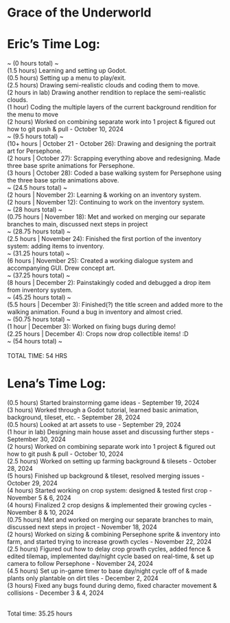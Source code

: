# Grace of the Underworld

# Eric’s Time Log: <br />
~ (0 hours total) ~ <br />
(1.5 hours) Learning and setting up Godot. <br />
(0.5 hours) Setting up a menu to play/exit. <br />
(2.5 hours) Drawing semi-realistic clouds and coding them to move. <br />
(2 hours in lab) Drawing another rendition to replace the semi-realistic clouds. <br />
(1 hour) Coding the multiple layers of the current background rendition for the menu to move <br />
(2 hours) Worked on combining separate work into 1 project & figured out how to git push & pull - October 10, 2024 <br />
~ (9.5 hours total) ~ <br />
(10+ hours | October 21 - October 26): Drawing and designing the portrait art for Persephone. <br />
(2 hours  | October 27): Scrapping everything above and redesigning. Made three base sprite animations for Persephone. <br />
(3 hours  | October 28): Coded a base walking system for Persephone using the three base sprite animations above. <br />
~ (24.5 hours total) ~ <br />
(2 hours | November 2): Learning & working on an inventory system. <br />
(2 hours | November 12): Continuing to work on the inventory system. <br />
~ (28 hours total) ~ <br />
(0.75 hours | November 18): Met and worked on merging our separate branches to main, discussed next steps in project <br /> 
~ (28.75 hours total) ~ <br />
(2.5 hours | November 24): Finished the first portion of the inventory system: adding items to inventory. <br />
~ (31.25 hours total) ~ <br />
(6 hours | November 25): Created a working dialogue system and accompanying GUI. Drew concept art. <br />
~ (37.25 hours total) ~ <br />
(8 hours | December 2): Painstakingly coded and debugged a drop item from inventory system. <br />
~ (45.25 hours total) ~ <br />
(5.5 hours | December 3): Finished(?) the title screen and added more to the walking animation. Found a bug in inventory and almost cried. <br />
~ (50.75 hours total) ~ <br />
(1 hour | December 3): Worked on fixing bugs during demo! <br />
(2.25 hours | December 4): Crops now drop collectible items! :D <br />
~ (54 hours total) ~ <br />
<br /> TOTAL TIME: 54 HRS

# Lena’s Time Log:
(0.5 hours) Started brainstorming game ideas - September 19, 2024 <br />
(3 hours) Worked through a Godot tutorial, learned basic animation, background, tileset, etc. - September 28, 2024 <br />
(0.5 hours) Looked at art assets to use - September 29, 2024 <br />
(1 hour in lab) Designing main house asset and discussing further steps - September 30, 2024 <br />
(2 hours) Worked on combining separate work into 1 project & figured out how to git push & pull - October 10, 2024 <br />
(2.5 hours) Worked on setting up farming background & tilesets - October 28, 2024 <br />
(5 hours) Finished up background & tileset, resolved merging issues - October 29, 2024 <br />
(4 hours) Started working on crop system: designed & tested first crop - November 5 & 6, 2024 <br />
(4 hours) Finalized 2 crop designs & implemented their growing cycles - November 8 & 10, 2024 <br />
(0.75 hours) Met and worked on merging our separate branches to main, discussed next steps in project - November 18, 2024  <br /> 
(2 hours) Worked on sizing & combining Persephone sprite & inventory into farm, and started trying to increase growth cycles - November 22, 2024 <br /> 
(2.5 hours) Figured out how to delay crop growth cycles, added fence & edited tilemap, implemented day/night cycle based on real-time, & set up camera to follow Persephone - November 24, 2024 <br />
(4.5 hours) Set up in-game timer to base day/night cycle off of & made plants only plantable on dirt tiles - December 2, 2024 <br />
(3 hours) Fixed any bugs found during demo, fixed character movement & collisions - December 3 & 4, 2024 <br /> <br />

Total time: 35.25 hours
